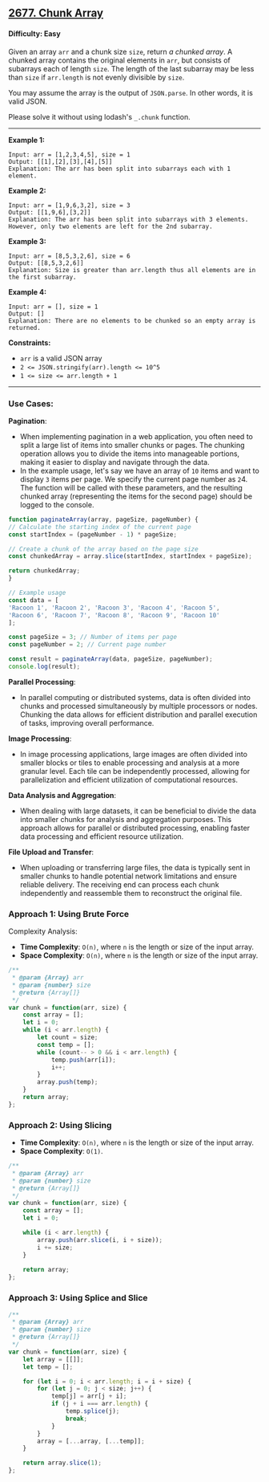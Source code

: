 ## [2677. Chunk Array](https://leetcode.com/problems/chunk-array)

#### Difficulty: Easy

Given an array ```arr``` and a chunk size ```size```, return _a chunked array_. A chunked array contains the original elements in ```arr```, but consists of subarrays each of length ```size```. The length of the last subarray may be less than ```size``` if ```arr.length``` is not evenly divisible by ```size```.

You may assume the array is the output of ```JSON.parse```. In other words, it is valid JSON.

Please solve it without using lodash's ```_.chunk``` function.

---

__Example 1:__
```
Input: arr = [1,2,3,4,5], size = 1
Output: [[1],[2],[3],[4],[5]]
Explanation: The arr has been split into subarrays each with 1 element.
```

__Example 2:__
```
Input: arr = [1,9,6,3,2], size = 3
Output: [[1,9,6],[3,2]]
Explanation: The arr has been split into subarrays with 3 elements. However, only two elements are left for the 2nd subarray.
```

__Example 3:__
```
Input: arr = [8,5,3,2,6], size = 6
Output: [[8,5,3,2,6]]
Explanation: Size is greater than arr.length thus all elements are in the first subarray.
```

__Example 4:__
```
Input: arr = [], size = 1
Output: []
Explanation: There are no elements to be chunked so an empty array is returned.
```

__Constraints:__

- ```arr``` is a valid JSON array
- ```2 <= JSON.stringify(arr).length <= 10^5```
- ```1 <= size <= arr.length + 1```

---

### Use Cases:

__Pagination__:

- When implementing pagination in a web application, you often need to split a large list of items into smaller chunks or pages. The chunking operation allows you to divide the items into manageable portions, making it easier to display and navigate through the data.
- In the example usage, let's say we have an array of ```10``` items and want to display ```3``` items per page. We specify the current page number as ```2```4. The function will be called with these parameters, and the resulting chunked array (representing the items for the second page) should be logged to the console.

```JavaScript
function paginateArray(array, pageSize, pageNumber) {
// Calculate the starting index of the current page
const startIndex = (pageNumber - 1) * pageSize;

// Create a chunk of the array based on the page size
const chunkedArray = array.slice(startIndex, startIndex + pageSize);

return chunkedArray;
}

// Example usage
const data = [
'Racoon 1', 'Racoon 2', 'Racoon 3', 'Racoon 4', 'Racoon 5',
'Racoon 6', 'Racoon 7', 'Racoon 8', 'Racoon 9', 'Racoon 10'
];

const pageSize = 3; // Number of items per page
const pageNumber = 2; // Current page number

const result = paginateArray(data, pageSize, pageNumber);
console.log(result);
```

__Parallel Processing__:

- In parallel computing or distributed systems, data is often divided into chunks and processed simultaneously by multiple processors or nodes. Chunking the data allows for efficient distribution and parallel execution of tasks, improving overall performance.

__Image Processing__:

- In image processing applications, large images are often divided into smaller blocks or tiles to enable processing and analysis at a more granular level. Each tile can be independently processed, allowing for parallelization and efficient utilization of computational resources.

__Data Analysis and Aggregation__:

- When dealing with large datasets, it can be beneficial to divide the data into smaller chunks for analysis and aggregation purposes. This approach allows for parallel or distributed processing, enabling faster data processing and efficient resource utilization.

__File Upload and Transfer__:

- When uploading or transferring large files, the data is typically sent in smaller chunks to handle potential network limitations and ensure reliable delivery. The receiving end can process each chunk independently and reassemble them to reconstruct the original file.

### Approach 1: Using Brute Force

Complexity Analysis:

- __Time Complexity__: ```O(n)```, where ```n``` is the length or size of the input array.
- __Space Complexity__: ```O(n)```, where ```n``` is the length or size of the input array.

```JavaScript
/**
 * @param {Array} arr
 * @param {number} size
 * @return {Array[]}
 */
var chunk = function(arr, size) {
    const array = [];
    let i = 0;
    while (i < arr.length) {
        let count = size;
        const temp = [];
        while (count-- > 0 && i < arr.length) {
            temp.push(arr[i]);
            i++;
        }
        array.push(temp);
    }
    return array;
};
```

### Approach 2: Using Slicing

- __Time Complexity__: ```O(n)```, where ```n``` is the length or size of the input array.
- __Space Complexity__: ```O(1)```.

```JavaScript
/**
 * @param {Array} arr
 * @param {number} size
 * @return {Array[]}
 */
var chunk = function(arr, size) {
    const array = [];
    let i = 0;

    while (i < arr.length) {
        array.push(arr.slice(i, i + size));
        i += size;
    }
    
    return array;
};
```

### Approach 3: Using Splice and Slice

```JavaScript
/**
 * @param {Array} arr
 * @param {number} size
 * @return {Array[]}
 */
var chunk = function(arr, size) {
    let array = [[]];
    let temp = [];

    for (let i = 0; i < arr.length; i = i + size) {
        for (let j = 0; j < size; j++) {
            temp[j] = arr[j + i];
            if (j + i === arr.length) {
                temp.splice(j);
                break;
            }
        }
        array = [...array, [...temp]];
    }

    return array.slice(1);
};
```
